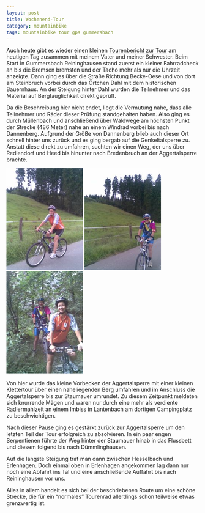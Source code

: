 ```yaml
---
layout: post
title: Wochenend-Tour
category: mountainbike
tags: mountainbike tour gps gummersbach
---
```


Auch heute gibt es wieder einen kleinen [Tourenbericht zur Tour](http://www.gpsies.com/map.do?fileId=sxjxboweaugwownj) am heutigen Tag zusammen mit meinem Vater und meiner Schwester. Beim Start in Gummersbach Reininghausen stand zuerst ein kleiner Fahrradcheck an bis die Bremsen bremsten und der Tacho mehr als nur die Uhrzeit anzeigte. Dann ging es über die Straße Richtung Becke-Oese und von dort am Steinbruch vorbei durch das Örtchen Dahl mit dem historischen Bauernhaus. An der Steigung hinter Dahl wurden die Teilnehmer und das Material auf Bergtauglichkeit direkt geprüft.

Da die Beschreibung hier nicht endet, liegt die Vermutung nahe, dass alle Teilnehmer und Räder dieser Prüfung standgehalten haben. Also ging es durch Müllenbach und anschließend über Waldwege am höchsten Punkt der Strecke (486 Meter) nahe an einem Windrad vorbei bis nach Dannenberg. Aufgrund der Größe von Dannenberg blieb auch dieser Ort schnell hinter uns zurück und es ging bergab auf die Genkeltalsperre zu. Anstatt diese direkt zu umfahren, suchten wir einen Weg, der uns über Redlendorf und Heed bis hinunter nach Bredenbruch an der Aggertalsperre brachte.

![Familientour](/images/2008-08-03/01.jpg)
![Familientour](/images/2008-08-03/02.jpg)
![Familientour](/images/2008-08-03/03.jpg)

Von hier wurde das kleine Vorbecken der Aggertalsperre mit einer kleinen Klettertour über einen naheliegenden Berg umfahren und im Anschluss die Aggertalsperre bis zur Staumauer umrundet. Zu diesem Zeitpunkt meldeten sich knurrende Mägen und waren nur durch eine mehr als verdiente Radlermahlzeit an einem Imbiss in Lantenbach am dortigen Campingplatz zu beschwichtigen.

Nach dieser Pause ging es gestärkt zurück zur Aggertalsperre um den letzten Teil der Tour erfolgreich zu absolvieren. In ein paar engen Serpentienen führte der Weg hinter der Staumauer hinab in das Flussbett und diesem folgend bis nach Dümmlinghausen.

Auf die längste Steigung traf man dann zwischen Hesselbach und Erlenhagen. Doch einmal oben in Erlenhagen angekommen lag dann nur noch eine Abfahrt ins Tal und eine anschließende Auffahrt bis nach Reininghausen vor uns.

Alles in allem handelt es sich bei der beschriebenen Route um eine schöne Strecke, die für ein “normales” Tourenrad allerdings schon teilweise etwas grenzwertig ist.

